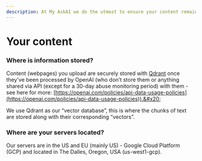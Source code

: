 ```yaml
---
description: At My AskAI we do the utmost to ensure your content remains your content.
---
```


# Your content

### Where is information stored?

Content (webpages) you upload are securely stored with [Qdrant](https://qdrant.tech/) once they've been processed by OpenAI (who don’t store them or anything shared via API (except for a 30-day abuse monitoring period) with them - see here for more: [https://openai.com/policies/api-data-usage-policies](https://openai.com/policies/api-data-usage-policies)).&#x20;

We use Qdrant as our “vector database”, this is where the chunks of text are stored along with their corresponding “vectors”.

### Where are your servers located?

Our servers are in the US and EU (mainly US) - Google Cloud Platform (GCP) and located in The Dalles, Oregon, USA (us-west1-gcp).
